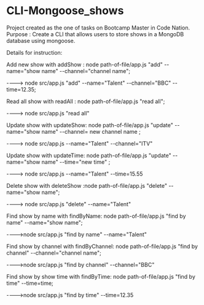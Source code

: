 # CLI-Mongoose_shows


Project created as the one of tasks on Bootcamp Master in Code Nation. Purpose : Create a CLI that allows users to store shows in a MongoDB database using mongoose.

Details for instruction:

Add new show with addShow : node path-of-file/app.js "add" --name="show name" --channel="channel name";

----> node src/app.js "add" --name="Talent" --channel="BBC" --time=12.35;

Read all show with readAll : node path-of-file/app.js "read all";

----> node src/app.js "read all"

Update show with updateShow: node path-of-file/app.js "update" --name="show name" --channel= new channel name ;

----> node src/app.js --name="Talent" --channel="ITV"

Update show with updateTime: node path-of-file/app.js "update" --name="show name" --time="new time" ;

----> node src/app.js --name="Talent" --time=15.55

Delete show with deleteShow :node path-of-file/app.js "delete" --name="show name";

----> node src/app.js "delete" --name="Talent"

Find show by name with findByName: node path-of-file/app.js "find by name" --name="show name";

---->node src/app.js "find by name" --name="Talent"

Find show by channel with findByChannel: node path-of-file/app.js "find by channel" --channel="channel name";

---->node src/app.js "find by channel" --channel="BBC"

Find show by show time with findByTime: node path-of-file/app.js "find by time" --time=time;

---->node src/app.js "find by time" --time=12.35
